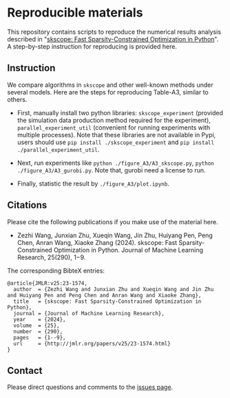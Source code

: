 # Reproducible materials
This repository contains scripts to reproduce the numerical results analysis described in "[skscope: Fast Sparsity-Constrained Optimization in Python](https://www.jmlr.org/papers/volume25/23-1574/23-1574.pdf)". 
A step-by-step instruction for reproducing is provided here.

## Instruction

We compare algorithms in ``skscope`` and other well-known methods under several models. Here are the steps for reproducing Table-A3, similar to others.

* First, manually install two python libraries: ``skscope_experiment`` (provided the simulation data production method required for the experiment), ``parallel_experiment_util`` (convenient for running experiments with multiple processes). Note that these libraries are not available in Pypi, users should use `pip install ./skscope_experiment` and `pip install ./parallel_experiment_util`.

* Next, run experiments like `python ./figure_A3/A3_skscope.py`, `python ./figure_A3/A3_gurobi.py`. Note that, gurobi need a license to run.

* Finally, statistic the result by `./figure_A3/plot.ipynb`.

## Citations

Please cite the following publications if you make use of the material here.

- Zezhi Wang, Junxian Zhu, Xueqin Wang, Jin Zhu, Huiyang Pen, Peng Chen, Anran Wang, Xiaoke Zhang (2024). skscope: Fast Sparsity-Constrained Optimization in Python. Journal of Machine Learning Research, 25(290), 1−9.

The corresponding BibteX entries:

```
@article{JMLR:v25:23-1574,
  author  = {Zezhi Wang and Junxian Zhu and Xueqin Wang and Jin Zhu and Huiyang Pen and Peng Chen and Anran Wang and Xiaoke Zhang},
  title   = {skscope: Fast Sparsity-Constrained Optimization in Python},
  journal = {Journal of Machine Learning Research},
  year    = {2024},
  volume  = {25},
  number  = {290},
  pages   = {1--9},
  url     = {http://jmlr.org/papers/v25/23-1574.html}
}
```

## Contact

Please direct questions and comments to the [issues page](https://github.com/abess-team/skscope-Fast-Sparsity-Constrained-Optimization-in-Python/issues).
